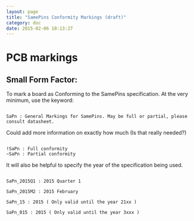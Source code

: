 ```yaml
---
layout: page
title: "SamePins Conformity Markings (draft)"
category: doc
date: 2015-02-06 18:13:27
---
```


# PCB markings

## Small Form Factor:

To mark a board as Conforming to the SamePins specification. At the very minimum, use the keyword:

```

SaPn : General Markings for SamePins. May be full or partial, please consult datasheet.

```

Could add more information on exactly how much (Is that really needed?)

```

!SaPn : Full conformity
~SaPn : Partial conformity

```

It will also be helpful to specify the year of the specification being used.

```

SaPn_2015Q1 : 2015 Quarter 1

SaPn_2015M2 : 2015 February

SaPn_15 : 2015 ( Only valid until the year 21xx )

SaPn_015 : 2015 ( Only valid until the year 3xxx )

```